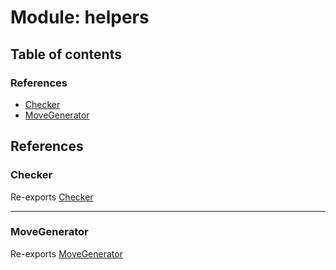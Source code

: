 # Module: helpers

## Table of contents

### References

- [Checker](../wiki/helpers#checker)
- [MoveGenerator](../wiki/helpers#movegenerator)

## References

### Checker

Re-exports [Checker](../wiki/helpers.Checker.Checker)

___

### MoveGenerator

Re-exports [MoveGenerator](../wiki/helpers.MoveGenerator.MoveGenerator)
